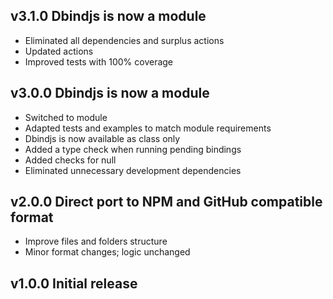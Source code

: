 ## v3.1.0 Dbindjs is now a module

* Eliminated all dependencies and surplus actions
* Updated actions
* Improved tests with 100% coverage

## v3.0.0 Dbindjs is now a module

* Switched to module
* Adapted tests and examples to match module requirements
* Dbindjs is now available as class only
* Added a type check when running pending bindings
* Added checks for null
* Eliminated unnecessary development dependencies

## v2.0.0 Direct port to NPM and GitHub compatible format
* Improve files and folders structure
* Minor format changes; logic unchanged

## v1.0.0 Initial release
